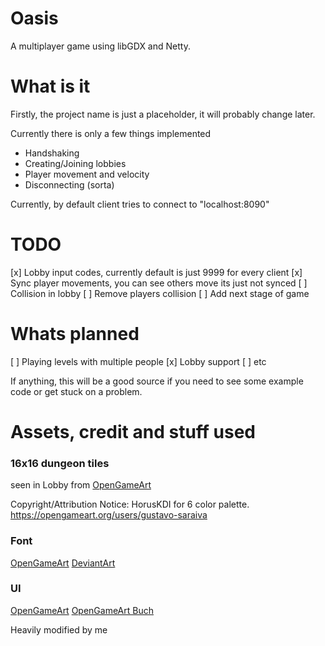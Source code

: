 # Oasis
A multiplayer game using libGDX and Netty.

# What is it
Firstly, the project name is just a placeholder, it will probably change later.

Currently there is only a few things implemented
  - Handshaking
  - Creating/Joining lobbies
  - Player movement and velocity
  - Disconnecting (sorta)
  
Currently, by default client tries to connect to "localhost:8090"
  
# TODO
  [x] Lobby input codes, currently default is just 9999 for every client
  [x] Sync player movements, you can see others move its just not synced
  [ ] Collision in lobby
  [ ] Remove players collision
  [ ] Add next stage of game
  
# Whats planned
  [ ] Playing levels with multiple people
  [x] Lobby support
  [ ] etc

If anything, this will be a good source if you need to see some example code or get stuck on a problem.

# Assets, credit and stuff used
### 16x16 dungeon tiles 
seen in Lobby from [OpenGameArt](https://opengameart.org/content/dungeon-tileset-16x16-in-6-color)

Copyright/Attribution Notice: 
HorusKDI for 6 color palette.
https://opengameart.org/users/gustavo-saraiva

### Font
[OpenGameArt](https://opengameart.org/content/pixel-fonts-by-pix3m)
[DeviantArt](http://pix3m.deviantart.com/art/Bitmap-font-Alagard-381110713)

### UI
[OpenGameArt](https://opengameart.org/content/sci-fi-user-interface-elements)
[OpenGameArt Buch](https://opengameart.org/users/buch)

Heavily modified by me 
